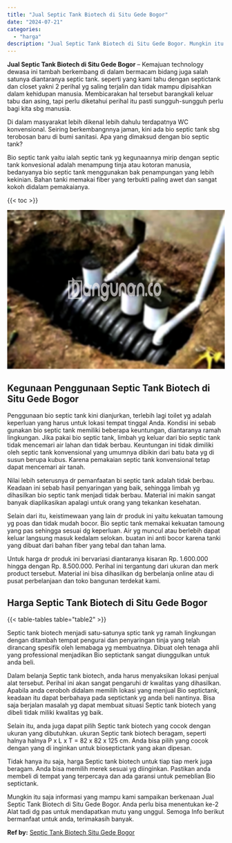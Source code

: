 ```yaml
---
title: "Jual Septic Tank Biotech di Situ Gede Bogor"
date: "2024-07-21"
categories: 
  - "harga"
description: "Jual Septic Tank Biotech di Situ Gede Bogor. Mungkin itu saja informasi yang mampu kami sampaikan berkenaan Jual Septic Tank Biotech di Situ Gede Bogor. Anda..."
---
```


**Jual Septic Tank Biotech di Situ Gede Bogor** – Kemajuan technology dewasa ini tambah berkembang di dalam bermacam bidang juga salah satunya diantaranya septic tank. seperti yang kami tahu dengan septictank dan closet yakni 2 perihal yg saling terjalin dan tidak mampu dipisahkan dalam kehidupan manusia. Membicarakan hal tersebut barangkali keluar tabu dan asing, tapi perlu diketahui perihal itu pasti sungguh-sungguh perlu bagi kita sbg manusia.

Di dalam masyarakat lebih dikenal lebih dahulu terdapatnya WC konvensional. Seiring berkembangnnya jaman, kini ada bio septic tank sbg terobosan baru di bumi sanitasi. Apa yang dimaksud dengan bio septic tank?

Bio septic tank yaitu ialah septic tank yg kegunaannya mirip dengan septic tank konvesional adalah menampung tinja atau kotoran manusia, bedanyanya bio septic tank menggunakan bak penampungan yang lebih kekinian. Bahan tanki memakai fiber yang terbukti paling awet dan sangat kokoh didalam pemakaianya.

{{< toc >}}

![Jual Septic Tank Biotech di Situ Gede Bogor](/images/jual-bio-septictank-23.png)

## Kegunaan Penggunaan Septic Tank Biotech di Situ Gede Bogor

Penggunaan bio septic tank kini dianjurkan, terlebih lagi toilet yg adalah keperluan yang harus untuk lokasi tempat tinggal Anda. Kondisi ini sebab gunakan bio septic tank memiliki beberapa keuntungan, diantaranya ramah lingkungan. Jika pakai bio septic tank, limbah yg keluar dari bio septic tank tidak mencemari air lahan dan tidak berbau. Keuntungan ini tidak dimiliki oleh septic tank konvensional yang umumnya dibikin dari batu bata yg di susun berupa kubus. Karena pemakaian septic tank konvensional tetap dapat mencemari air tanah.

Nilai lebih seterusnya dr pemanfaatan bi septic tank adalah tidak berbau. Keadaan ini sebab hasil penyaringan yang baik, sehingga limbah yg dihasilkan bio septic tank menjadi tidak berbau. Material ini makin sangat banyak diaplikasikan apalagi untuk orang yang tekankan kesehatan.

Selain dari itu, keistimewaan yang lain dr produk ini yaitu kekuatan tamoung yg poas dan tidak mudah bocor. Bio septic tank memakai kekuatan tamoung yang pas sehingga sesuai dg keperluan. Air yg muncul atau berlebih dapat keluar langsung masuk kedalam selokan. buatan ini anti bocor karena tanki yang dibuat dari bahan fiber yang tebal dan tahan lama.

Untuk harga dr produk ini bervariasi diantaranya kisaran Rp. 1.600.000 hingga dengan Rp. 8.500.000. Perihal ini tergantung dari ukuran dan merk product tersebut. Material ini bisa dihasilkan dg berbelanja online atau di pusat perbelanjaan dan toko bangunan terdekat kami.

## Harga Septic Tank Biotech di Situ Gede Bogor

{{< table-tables table="table2" >}}

Septic tank biotech menjadi satu-satunya sptic tank yg ramah lingkungan dengan ditambah tempat pengurai dan penyaringan tinja yang telah dirancang spesifik oleh lemabaga yg membuatnya. Dibuat oleh tenaga ahli yang professional menjadikan Bio septictank sangat diunggulkan untuk anda beli.

Dalam belanja Septic tank biotech, anda harus menyaksikan lokasi penjual alat tersebut. Perihal ini akan sangat pengaruhi dr kwalitas yang dihasilkan. Apabila anda ceroboh didalam memilih lokasi yang menjual Bio septictank, keadaan itu dapat berbahaya pada septictank yg anda beli nantinya. Bisa saja berjalan masalah yg dapat membuat situasi Septic tank biotech yang dibeli tidak miliki kwalitas yg baik.

Selain itu, anda juga dapat pilih Septic tank biotech yang cocok dengan ukuran yang dibutuhkan. ukuran Septic tank biotech beragam, seperti halnya halnya P x L x T = 82 x 82 x 125 cm. Anda bisa pilih yang cocok dengan yang di inginkan untuk bioseptictank yang akan dipesan.

Tidak hanya itu saja, harga Septic tank biotech untuk tiap tiap merk juga beragam. Anda bisa memilih merek sesuai yg diinginkan. Pastikan anda membeli di tempat yang terpercaya dan ada garansi untuk pemeblian Bio septictank.

Mungkin itu saja informasi yang mampu kami sampaikan berkenaan Jual Septic Tank Biotech di Situ Gede Bogor. Anda perlu bisa menentukan ke-2 Alat tadi dg pas untuk mendapatkan mutu yang unggul. Semoga Info berikut bermanfaat untuk anda, terimakasih banyak.

**Ref by:** [Septic Tank Biotech Situ Gede Bogor](https://id.wikipedia.org/wiki/Septic)
